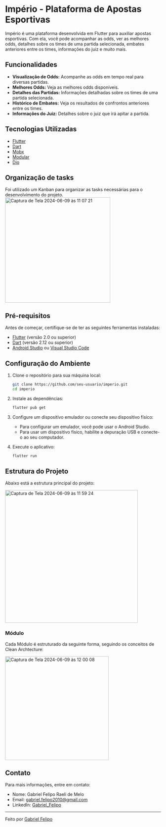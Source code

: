 # Império - Plataforma de Apostas Esportivas

Império é uma plataforma desenvolvida em Flutter para auxiliar apostas esportivas. Com ela, você pode acompanhar as odds, ver as melhores odds, detalhes sobre os times de uma partida selecionada, embates anteriores entre os times, informações do juiz e muito mais.

## Funcionalidades

- **Visualização de Odds:** Acompanhe as odds em tempo real para diversas partidas.
- **Melhores Odds:** Veja as melhores odds disponíveis.
- **Detalhes das Partidas:** Informações detalhadas sobre os times de uma partida selecionada.
- **Histórico de Embates:** Veja os resultados de confrontos anteriores entre os times.
- **Informações do Juiz:** Detalhes sobre o juiz que irá apitar a partida.

## Tecnologias Utilizadas

- [Flutter](https://flutter.dev/)
- [Dart](https://dart.dev/)
- [Mobx](https://pub.dev/packages/mobx)
- [Modular](https://pub.dev/packages/flutter_modular)
- [Dio](https://pub.dev/packages/dio)

## Organização de tasks

Foi utilizado um Kanban para organizar as tasks necessárias para o desenvolvimento do projeto.
<img width="340" alt="Captura de Tela 2024-06-09 às 11 07 21" src="https://github.com/gabrielfelipo/Imperio/assets/54708833/57c83d03-75f9-4f99-8303-17f9a971120f">

## Pré-requisitos

Antes de começar, certifique-se de ter as seguintes ferramentas instaladas:

- [Flutter](https://flutter.dev/docs/get-started/install) (versão 2.0 ou superior)
- [Dart](https://dart.dev/get-dart) (versão 2.12 ou superior)
- [Android Studio](https://developer.android.com/studio) ou [Visual Studio Code](https://code.visualstudio.com/)

## Configuração do Ambiente

1. Clone o repositório para sua máquina local:
    ```sh
    git clone https://github.com/seu-usuario/imperio.git
    cd imperio
    ```

2. Instale as dependências:
    ```sh
    flutter pub get
    ```

3. Configure um dispositivo emulador ou conecte seu dispositivo físico:
    - Para configurar um emulador, você pode usar o Android Studio.
    - Para usar um dispositivo físico, habilite a depuração USB e conecte-o ao seu computador.

4. Execute o aplicativo:
    ```sh
    flutter run
    ```

## Estrutura do Projeto

Abaixo está a estrutura principal do projeto:

<img width="429" alt="Captura de Tela 2024-06-09 às 11 59 24" src="https://github.com/gabrielfelipo/Imperio/assets/54708833/3f757eed-f951-45c8-a200-79eca9db3498">




### Módulo
Cada Módulo é estruturado da seguinte forma, seguindo os conceitos de Clean Archtecture:

<img width="335" alt="Captura de Tela 2024-06-09 às 12 00 08" src="https://github.com/gabrielfelipo/Imperio/assets/54708833/6bc887b0-31cf-4a94-8c78-1e78b32e0f81">


## Contato

Para mais informações, entre em contato:

- Nome: Gabriel Felipo Raeli de Melo
- Email: gabriel.felipo2010@gmail.com
- LinkedIn: [Gabriel_Felipo](https://www.linkedin.com/in/gabriel-felipo-raeli-20329a1b1/)

---

Feito por [Gabriel Felipo](https://github.com/gabrielfelipo)
